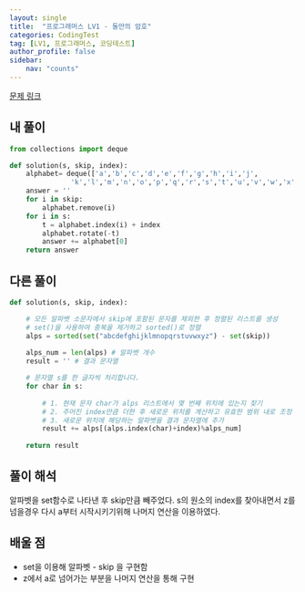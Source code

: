```yaml
---
layout: single
title:  "프로그래머스 LV1 - 둘만의 암호"
categories: CodingTest
tag: [LV1, 프로그래머스, 코딩테스트]
author_profile: false
sidebar: 
    nav: "counts"
---
```


[문제 링크](https://school.programmers.co.kr/learn/courses/30/lessons/155652)

## 내 풀이

```python
from collections import deque

def solution(s, skip, index):
    alphabet= deque(['a','b','c','d','e','f','g','h','i','j',
               'k','l','m','n','o','p','q','r','s','t','u','v','w','x','y','z'])
    answer = ''
    for i in skip:
        alphabet.remove(i)
    for i in s:
        t = alphabet.index(i) + index
        alphabet.rotate(-t)
        answer += alphabet[0]
    return answer
```

## 다른 풀이

```python
def solution(s, skip, index):

    # 모든 알파벳 소문자에서 skip에 포함된 문자를 제외한 후 정렬된 리스트를 생성
    # set()을 사용하여 중복을 제거하고 sorted()로 정렬
    alps = sorted(set("abcdefghijklmnopqrstuvwxyz") - set(skip))
   
    alps_num = len(alps) # 알파벳 개수
    result = '' # 결과 문자열

    # 문자열 s를 한 글자씩 처리합니다.
    for char in s:
       
        # 1. 현재 문자 char가 alps 리스트에서 몇 번째 위치에 있는지 찾기
        # 2. 주어진 index만큼 더한 후 새로운 위치를 계산하고 유효한 범위 내로 조정
        # 3. 새로운 위치에 해당하는 알파벳을 결과 문자열에 추가
        result += alps[(alps.index(char)+index)%alps_num]
       
    return result
```

## 풀이 해석
알파벳을 set함수로 나타낸 후 skip만큼 빼주었다.
s의 원소의 index를 찾아내면서 z를 넘을경우 다시 a부터 시작시키기위해
나머지 연산을 이용하였다.

## 배울 점
- set을 이용해 알파벳 - skip 을 구현함
- z에서 a로 넘어가는 부분을 나머지 연산을 통해 구현